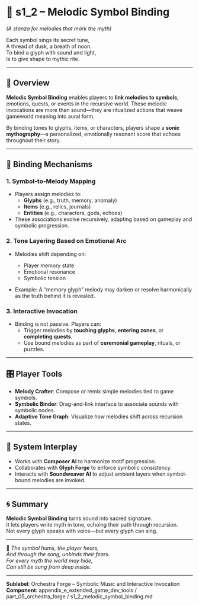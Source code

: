 <!-- Save to: shagi_archives/appendices/appendix_e_extended_game_dev_tools/part_05_orchestra_forge/s1_2_melodic_symbol_binding.md -->

# 📘 s1_2 – Melodic Symbol Binding  
*(A stanza for melodies that mark the myth)*

Each symbol sings its secret tune,  
A thread of dusk, a breath of noon.  
To bind a glyph with sound and light,  
Is to give shape to mythic rite.

---

## 🎼 Overview

**Melodic Symbol Binding** enables players to **link melodies to symbols**, emotions, quests, or events in the recursive world. These melodic invocations are more than sound—they are ritualized actions that weave gameworld meaning into aural form.

By binding tones to glyphs, items, or characters, players shape a **sonic mythography**—a personalized, emotionally resonant score that echoes throughout their story.

---

## 🔣 Binding Mechanisms

### 1. **Symbol-to-Melody Mapping**
- Players assign melodies to:
  - **Glyphs** (e.g., truth, memory, anomaly)
  - **Items** (e.g., relics, journals)
  - **Entities** (e.g., characters, gods, echoes)
- These associations evolve recursively, adapting based on gameplay and symbolic progression.

### 2. **Tone Layering Based on Emotional Arc**
- Melodies shift depending on:
  - Player memory state  
  - Emotional resonance  
  - Symbolic tension

- Example: A “memory glyph” melody may darken or resolve harmonically as the truth behind it is revealed.

### 3. **Interactive Invocation**
- Binding is not passive. Players can:
  - Trigger melodies by **touching glyphs**, **entering zones**, or **completing quests**.
  - Use bound melodies as part of **ceremonial gameplay**, rituals, or puzzles.

---

## 🎛️ Player Tools

- **Melody Crafter**: Compose or remix simple melodies tied to game symbols.
- **Symbolic Binder**: Drag-and-link interface to associate sounds with symbolic nodes.
- **Adaptive Tone Graph**: Visualize how melodies shift across recursion states.

---

## 🔗 System Interplay

- Works with **Composer AI** to harmonize motif progression.  
- Collaborates with **Glyph Forge** to enforce symbolic consistency.  
- Interacts with **Soundweaver AI** to adjust ambient layers when symbol-bound melodies are invoked.

---

## 🌀 Summary

**Melodic Symbol Binding** turns sound into sacred signature.  
It lets players write myth in tone, echoing their path through recursion.  
Not every glyph speaks with voice—but every glyph can sing.

---

📜 *The symbol hums, the player hears,*  
*And through the song, unbinds their fears.*  
*For every myth the world may hide,*  
*Can still be sung from deep inside.*

---

**Sublabel**: Orchestra Forge – Symbolic Music and Interactive Invocation  
**Component**: appendix_e_extended_game_dev_tools / part_05_orchestra_forge / s1_2_melodic_symbol_binding.md

